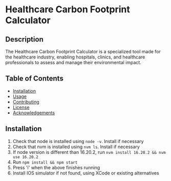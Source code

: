 # Healthcare Carbon Footprint Calculator

## Description

The Healthcare Carbon Footprint Calculator is a specialized tool made for the healthcare industry, enabling hospitals, clinics, and healthcare professionals to assess and manage their environmental impact.

## Table of Contents

- [Installation](#installation)
- [Usage](#usage)
- [Contributing](#contributing)
- [License](#license)
- [Acknowledgements](#acknowledgements)

## Installation

1. Check that node is installed using `node -v`. Install if necessary
2. Check that nvm is installed using `nvm ls`. Install if necessary
3. If node version is different than 16.20.2, run `nvm install 16.20.2 && nvm use 16.20.2`
4. Run `npm install && npm start`
5. Press 'i' when the above finishes running
6. Install IOS simulator if not found, using XCode or existing alternatives
